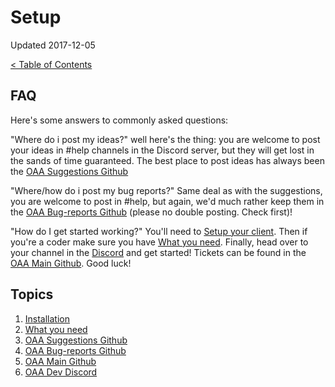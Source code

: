 # Setup

Updated 2017-12-05

[< Table of Contents][0]

## FAQ

Here's some answers to commonly asked questions:

"Where do i post my ideas?" well here's the thing: you are welcome to post your ideas in #help channels in the Discord server, but they will get lost in the sands of time guaranteed. The best place to post ideas has always been the [OAA Suggestions Github][3]

"Where/how do i post my bug reports?" Same deal as with the suggestions, you are welcome to post in #help, but again, we'd much rather keep them in the [OAA Bug-reports Github][4] (please no double posting. Check first)!

"How do I get started working?" You'll need to [Setup your client][1]. Then if you're a coder make sure you have [What you need][2]. Finally, head over to your channel in the [Discord][6] and get started! Tickets can be found in the [OAA Main Github][5]. Good luck!

## Topics

1. [Installation][1]
2. [What you need][2]
3. [OAA Suggestions Github][3]
4. [OAA Bug-reports Github][4]
5. [OAA Main Github][5]
6. [OAA Dev Discord][6]



[0]: ../README.md
[1]: install.md
[2]: what_you_need.md
[3]: http://github.com/openangelarena/suggestions/issues
[4]: http://github.com/openangelarena/bug-reports/issues
[5]: http://github.com/openangelarena/oaa/issues
[6]: https://discord.gg/EZpjGgd
